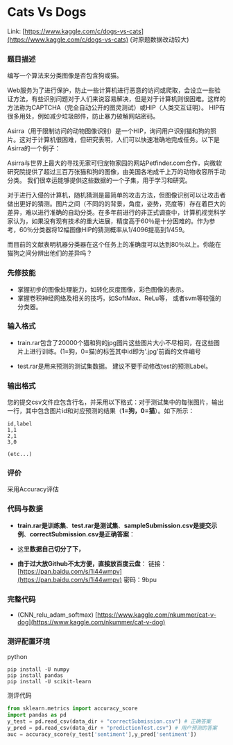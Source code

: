 # Cats Vs Dogs

Link: [https://www.kaggle.com/c/dogs-vs-cats](https://www.kaggle.com/c/dogs-vs-cats) \(对原题数据改动较大\)

### 题目描述

编写一个算法来分类图像是否包含狗或猫。

Web服务为了进行保护，防止一些计算机进行恶意的访问或爬取，会设立一些验证方法，有些识别问题对于人们来说容易解决，但是对于计算机则很困难。这样的方法称为CAPTCHA（完全自动公开的图灵测试）或HIP（人类交互证明）。 HIP有很多用处，例如减少垃圾邮件，防止暴力破解网站密码。

Asirra（用于限制访问的动物图像识别）是一个HIP，询问用户识别猫和狗的照片。这对于计算机很困难，但研究表明，人们可以快速准确地完成任务。以下是Asirra的一个例子：

Asirra与世界上最大的寻找无家可归宠物家园的网站Petfinder.com合作，向微软研究院提供了超过三百万张猫和狗的图像，由美国各地成千上万的动物收容所手动分类。 我们很幸运能够提供这些数据的一个子集，用于学习和研究。

对于进行入侵的计算机，随机猜测是最简单的攻击方法，但图像识别可以让攻击者做出更好的猜测。图片之间（不同的的背景，角度，姿势，亮度等）存在着巨大的差异，难以进行准确的自动分类。在多年前进行的非正式调查中，计算机视觉科学家认为，如果没有现有技术的重大进展，精度高于60％是十分困难的。作为参考，60％分类器将12幅图像HIP的猜测概率从1/4096提高到1/459。

而目前的文献表明机器分类器在这个任务上的准确度可以达到80％以上。你能在猫狗之间分辨出他们的差异吗？

### 先修技能

* 掌握初步的图像处理能力，如转化灰度图像，彩色图像的表示。
* 掌握卷积神经网络及相关的技巧，如SoftMax、ReLu等， 或者svm等较强的分类器。

### 输入格式

* train.rar包含了20000个猫和狗的jpg图片这些图片大小不尽相同，在这些图片上进行训练。\(1=狗，0=猫\)的标签其中id即为'.jpg'前面的文件编号

* test.rar是用来预测的测试集数据。 建议不要手动修改test的预测Label。

### 输出格式

您的提交csv文件应包含行名，并采用以下格式：对于测试集中的每张图片，输出一行，其中包含图片id和对应预测的结果（**1=狗，0=猫**）。如下所示：

```
id,label
1,1
2,1
3,0 

(etc...)
```

### 评价

采用Accuracy评估

### 代码与数据

* **train.rar是训练集**、**test.rar是测试集**、**sampleSubmission.csv是提交示例**、**correctSubmission.csv是正确答案**：

* 这里**数据自己切分了下，**

* **由于过大放Github不太方便，直接放百度云盘**： 链接：[https://pan.baidu.com/s/1i44wmpv](https://pan.baidu.com/s/1i44wmpv) 密码：9bpu

### 完整代码

* \(CNN\_relu\_adam\_softmax\) [https://www.kaggle.com/nkummer/cat-v-dog](https://www.kaggle.com/nkummer/cat-v-dog)

### 测评配置环境

python

```
pip install -U numpy
pip install pandas
pip install -U scikit-learn
```

测评代码

```py
from sklearn.metrics import accuracy_score
import pandas as pd
y_test = pd.read_csv(data_dir + "correctSubmission.csv") # 正确答案
y_pred = pd.read_csv(data_dir + "predictionTest.csv") # 用户预测的答案
auc = accuracy_score(y_test['sentiment'],y_pred['sentiment'])
```



